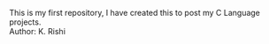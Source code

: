 This is my first repository, I have created this to post my C Language projects.
<br>
Author: K. Rishi
